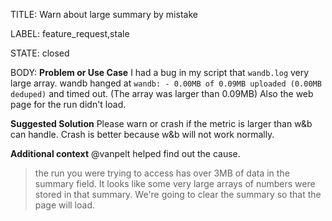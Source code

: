 TITLE:
Warn about large summary by mistake

LABEL:
feature_request,stale

STATE:
closed

BODY:
**Problem or Use Case**
I had a bug in my script that `wandb.log` very large array. wandb hanged at `wandb: - 0.00MB of 0.09MB uploaded (0.00MB deduped)` and timed out. (The array was larger than 0.09MB) Also the web page for the run didn't load.

**Suggested Solution**
Please warn or crash if the metric is larger than w&b can handle. Crash is better because w&b will not work normally.

**Additional context**
@vanpelt helped find out the cause.
> the run you were trying to access has over 3MB of data in the summary field.  It looks like some very large arrays of numbers were stored in that summary.  We're going to clear the summary so that the page will load. 

